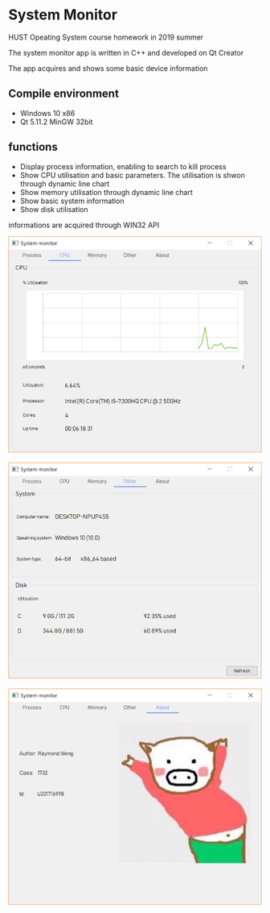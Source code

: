 # System Monitor
HUST Opeating System course homework in 2019 summer

The system monitor app is written in C++ and developed on Qt Creator

The app acquires and shows some basic device information

## Compile environment
* Windows 10 x86
* Qt 5.11.2 MinGW 32bit

## functions
* Display process information, enabling to search to kill process
* Show CPU utilisation and basic parameters. The utilisation is shwon through dynamic line chart
* Show memory utilisation through dynamic line chart
* Show basic system information
* Show disk utilisation

informations are acquired through WIN32 API

<div align="center">
    <img src="screenshoots/cpu.png">&nbsp;&nbsp;&nbsp;&nbsp;<img src="screenshoots/other.png">&nbsp;&nbsp;&nbsp;&nbsp;<img src="screenshoots/about.png">
</div>
